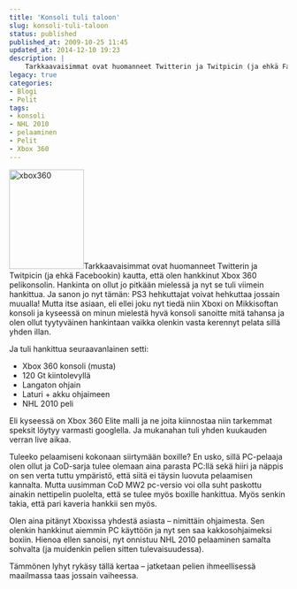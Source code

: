 ```yaml
---
title: 'Konsoli tuli taloon'
slug: konsoli-tuli-taloon
status: published
published_at: 2009-10-25 11:45
updated_at: 2014-12-10 19:23
description: |
    Tarkkaavaisimmat ovat huomanneet Twitterin ja Twitpicin (ja ehkä Facebookin) kautta, että olen hankkinut Xbox 360 pelikonsolin. Hankinta on ollut jo pitkään mielessä ja nyt se tuli viimein hankittua. Ja sanon jo nyt tämän: PS3 hehkuttajat voivat hehkuttaa jossain muualla! Mutta itse asiaan, eli ellei joku nyt tiedä niin Xboxi on Mikkisoftan konsoli ja kyseessä on… Jatka lukemista Konsoli tuli taloon
legacy: true
categories:
- Blogi
- Pelit
tags:
- konsoli
- NHL 2010
- pelaaminen
- Pelit
- Xbox 360
---
```


<p><img loading="lazy" decoding="async" class="alignright size-medium wp-image-729" title="xbox360" src="https://cdn.markokaartinen.net/uploads/2009/10/x3_elite_nhl_10_bundle_270x359-225x300.jpg" alt="xbox360" width="135" height="180" />Tarkkaavaisimmat ovat huomanneet Twitterin ja Twitpicin (ja ehkä Facebookin) kautta, että olen hankkinut Xbox 360 pelikonsolin. Hankinta on ollut jo pitkään mielessä ja nyt se tuli viimein hankittua. Ja sanon jo nyt tämän: PS3 hehkuttajat voivat hehkuttaa jossain muualla! Mutta itse asiaan, eli ellei joku nyt tiedä niin Xboxi on Mikkisoftan konsoli ja kyseessä on minun mielestä hyvä konsoli sanoitte mitä tahansa ja olen ollut tyytyväinen hankintaan vaikka olenkin vasta kerennyt pelata sillä yhden illan.</p>
<p>Ja tuli hankittua seuraavanlainen setti:</p>
<ul>
<li>Xbox 360 konsoli (musta)</li>
<li>120 Gt kiintolevyllä</li>
<li>Langaton ohjain</li>
<li>Laturi + akku ohjaimeen</li>
<li>NHL 2010 peli</li>
</ul>
<p>Eli kyseessä on Xbox 360 Elite malli ja ne joita kiinnostaa niin tarkemmat speksit löytyy varmasti googlella. Ja mukanahan tuli yhden kuukauden verran live aikaa.</p>
<p>Tuleeko pelaamiseni kokonaan siirtymään boxille? En usko, sillä PC-pelaaja olen ollut ja CoD-sarja tulee olemaan aina parasta PC:llä sekä hiiri ja näppis on sen verta tuttu ympäristö, että siitä ei täysin luovuta pelaamisen kannalta. Mutta uusimman CoD MW2 pc-versio voi olla suht paskottu ainakin nettipelin puolelta, että se tulee myös boxille hankittua. Myös senkin takia, että pari kaveria hankkii sen myös.</p>
<p>Olen aina pitänyt Xboxissa yhdestä asiasta &#8211; nimittäin ohjaimesta. Sen olenkin hankkinut aiemmin PC käyttöön ja nyt sen saa kakkosohjaimeksi boxiin. Hienoa ellen sanoisi, nyt onnistuu NHL 2010 pelaaminen samalta sohvalta (ja muidenkin pelien sitten tulevaisuudessa).</p>
<p>Tämmönen lyhyt rykäsy tällä kertaa &#8211; jatketaan pelien ihmeellisessä maailmassa taas jossain vaiheessa.</p>